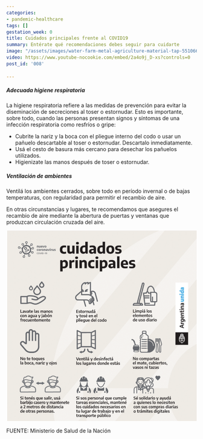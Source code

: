 ```yaml
---
categories:
- pandemic-healthcare
tags: []
gestation_week: 0
title: Cuidados principales frente al COVID19
summary: Entérate qué recomendaciones debes seguir para cuidarte
image: "/assets/images/water-farm-metal-agriculture-material-tap-551066-pxhere-com.jpg"
video: https://www.youtube-nocookie.com/embed/2a4o9j_D-xs?controls=0
post_id: '008'

---
```

##### Adecuada higiene respiratoria

La higiene respiratoria refiere a las medidas de prevención para evitar la diseminación de secreciones al toser o estornudar. Esto es importante, sobre todo, cuando las personas presentan signos y síntomas de una infección respiratoria como resfríos o gripe:

* Cubrite la nariz y la boca con el pliegue interno del codo o usar un pañuelo descartable al toser o estornudar. Descartalo inmediatamente.
* Usá el cesto de basura más cercano para desechar los pañuelos utilizados.
* Higienizate las manos después de toser o estornudar.

##### Ventilación de ambientes

Ventilá los ambientes cerrados, sobre todo en período invernal o de bajas temperaturas, con regularidad para permitir el recambio de aire.

En otras circunstancias y lugares, te recomendamos que asegures el recambio de aire mediante la abertura de puertas y ventanas que produzcan circulación cruzada del aire.

![](/assets/images/008_image.png)

FUENTE: Ministerio de Salud de la Nación